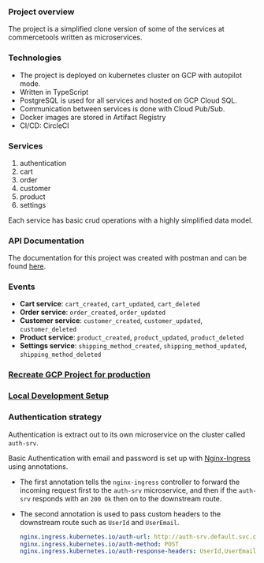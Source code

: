 ### Project overview

The project is a simplified clone version of some of the services at commercetools written as microservices.

### Technologies

- The project is deployed on kubernetes cluster on GCP with autopilot mode.
- Written in TypeScript
- PostgreSQL is used for all services and hosted on GCP Cloud SQL.
- Communication between services is done with Cloud Pub/Sub.
- Docker images are stored in Artifact Registry
- CI/CD: CircleCI

### Services

1. authentication
2. cart
3. order
4. customer
5. product
6. settings

Each service has basic crud operations with a highly simplified data model.

### API Documentation

The documentation for this project was created with postman and can be found [here](https://documenter.getpostman.com/view/8722825/2s8YsryZiW).

### Events

- **Cart service**: `cart_created`, `cart_updated`, `cart_deleted`
- **Order service**: `order_created`, `order_updated`
- **Customer service**: `customer_created`, `customer_updated`, `customer_deleted`
- **Product service**: `product_created`, `product_updated`, `product_deleted`
- **Settings service**: `shipping_method_created`, `shipping_method_updated`, `shipping_method_deleted`

### [Recreate GCP Project for production](/docs/Recreate_GCP_Project.md)

### [Local Development Setup](/docs/Local_Development_Setup.md)

### Authentication strategy

Authentication is extract out to its own microservice on the cluster called `auth-srv`.

Basic Authentication with email and password is set up with [Nginx-Ingress](https://kubernetes.github.io/ingress-nginx/examples/auth/external-auth/) using annotations.

- The first annotation tells the `nginx-ingress` controller to forward the incoming request first to the `auth-srv` microservice, and then if the `auth-srv` responds with an `200 Ok` then on to the downstream route.

- The second annotation is used to pass custom headers to the downstream route such as `UserId` and `UserEmail`.

  ```yaml
  nginx.ingress.kubernetes.io/auth-url: http://auth-srv.default.svc.cluster.local:3000/api/users/authenticate
  nginx.ingress.kubernetes.io/auth-method: POST
  nginx.ingress.kubernetes.io/auth-response-headers: UserId,UserEmail
  ```
